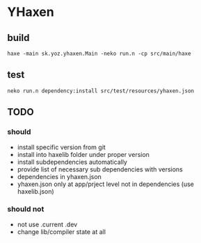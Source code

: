 # YHaxen

## build
```
haxe -main sk.yoz.yhaxen.Main -neko run.n -cp src/main/haxe
```

## test
```
neko run.n dependency:install src/test/resources/yhaxen.json
```

## TODO

### should
- install specific version from git
- install into haxelib folder under proper version
- install subdependencies automatically
- provide list of necessary sub dependencies with versions
- dependencies in yhaxen.json
- yhaxen.json only at app/prject level not in dependencies (use haxelib.json)

### should not
- not use .current .dev
- change lib/compiler state at all

